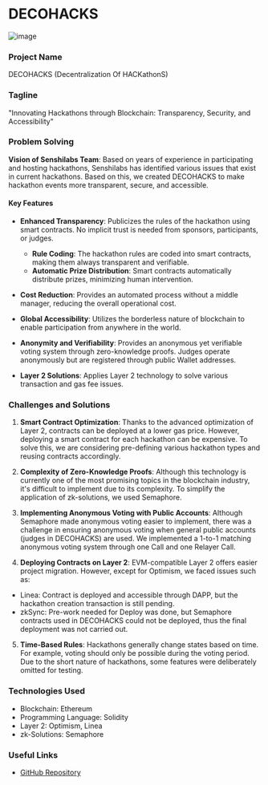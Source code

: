 # DECOHACKS

![image](https://github.com/senshilabs/decohacks-proto/assets/10369528/a2aa5507-42f8-4bd8-ae75-808ede6c0211)


### Project Name
DECOHACKS (Decentralization Of HACKathonS)

### Tagline
"Innovating Hackathons through Blockchain: Transparency, Security, and Accessibility"

### Problem Solving
**Vision of Senshilabs Team**: Based on years of experience in participating and hosting hackathons, Senshilabs has identified various issues that exist in current hackathons. Based on this, we created DECOHACKS to make hackathon events more transparent, secure, and accessible.

#### Key Features

- **Enhanced Transparency**: Publicizes the rules of the hackathon using smart contracts. No implicit trust is needed from sponsors, participants, or judges.
  
  - **Rule Coding**: The hackathon rules are coded into smart contracts, making them always transparent and verifiable.
  - **Automatic Prize Distribution**: Smart contracts automatically distribute prizes, minimizing human intervention.
  
- **Cost Reduction**: Provides an automated process without a middle manager, reducing the overall operational cost.
  
- **Global Accessibility**: Utilizes the borderless nature of blockchain to enable participation from anywhere in the world.

- **Anonymity and Verifiability**: Provides an anonymous yet verifiable voting system through zero-knowledge proofs. Judges operate anonymously but are registered through public Wallet addresses.

- **Layer 2 Solutions**: Applies Layer 2 technology to solve various transaction and gas fee issues.

### Challenges and Solutions

1. **Smart Contract Optimization**: Thanks to the advanced optimization of Layer 2, contracts can be deployed at a lower gas price. However, deploying a smart contract for each hackathon can be expensive. To solve this, we are considering pre-defining various hackathon types and reusing contracts accordingly.

2. **Complexity of Zero-Knowledge Proofs**: Although this technology is currently one of the most promising topics in the blockchain industry, it's difficult to implement due to its complexity. To simplify the application of zk-solutions, we used Semaphore.

3. **Implementing Anonymous Voting with Public Accounts**: Although Semaphore made anonymous voting easier to implement, there was a challenge in ensuring anonymous voting when general public accounts (judges in DECOHACKS) are used. We implemented a 1-to-1 matching anonymous voting system through one Call and one Relayer Call.

4. **Deploying Contracts on Layer 2**: EVM-compatible Layer 2 offers easier project migration. However, except for Optimism, we faced issues such as:
- Linea: Contract is deployed and accessible through DAPP, but the hackathon creation transaction is still pending.
- zkSync: Pre-work needed for Deploy was done, but Semaphore contracts used in DECOHACKS could not be deployed, thus the final deployment was not carried out.

5. **Time-Based Rules**: Hackathons generally change states based on time. For example, voting should only be possible during the voting period. Due to the short nature of hackathons, some features were deliberately omitted for testing.

### Technologies Used
- Blockchain: Ethereum
- Programming Language: Solidity
- Layer 2: Optimism, Linea
- zk-Solutions: Semaphore

### Useful Links
- [GitHub Repository](https://github.com/senshilabs/decohacks-proto)
